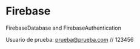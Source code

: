 # Firebase
FirebaseDatabase and FirebaseAuthentication


Usuario de prueba: prueba@prueba.com // 123456

